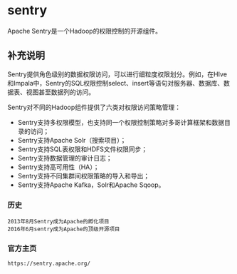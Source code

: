 sentry
===

Apache Sentry是一个Hadoop的权限控制的开源组件。

## 补充说明

Sentry提供角色级别的数据权限访问，可以进行细粒度权限划分。例如，在HIve和Impala中，Sentry的SQL权限控制select、insert等语句对服务器、数据库、数据表、视图甚至数据列的访问。  

Sentry对不同的Hadoop组件提供了六类对权限访问策略管理：

  - Sentry支持多权限模型，也支持同一个权限控制策略对多哥计算框架和数据目录的访问；
  - Sentry支持Apache Solr（搜索项目）；
  - Sentry支持SQL表权限和HDFS文件权限同步；
  - Sentry支持数据管理的审计日志；
  - Sentry支持高可用性（HA）；
  - Sentry支持不同集群间权限策略的导入和导出；
  - Sentry支持Apache Kafka，Solr和Apache Sqoop。

### 历史

```
2013年8月Sentry成为Apache的孵化项目
2016年6月sentry成为Apache的顶级开源项目
```

### 官方主页

```
https://sentry.apache.org/
```